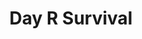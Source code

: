 ---
title:  "Day R Survival"
excerpt: "farming+survival+rpg mobile game"
categories: review
tag: [mobile, ios, survival]
classes: wide
---